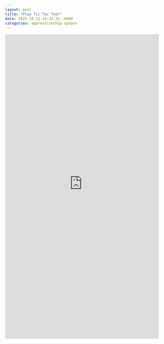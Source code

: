 ```yaml
---
layout: post
title: "Play Tic Tac Toe!"
date: 2025-10-21 16:32:32 -0400
categories: apprenticeship update
---
```


<iframe src="https://nathandickinson32.github.io/my-blog/public/tic_tac_toe/index.html" width="100%" height="1000" style="border:none;" title="Tic Tac Toe Game"></iframe>
